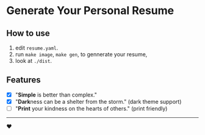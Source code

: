 # Generate Your Personal Resume

## How to use

1. edit `resume.yaml`.
2. run `make image`, `make gen`, to gennerate your resume, 
3. look at `./dist`.


## Features

- [x] "**Simple** is better than complex."
- [x] "**Dark**ness can be a shelter from the storm." (dark theme support)
- [ ] "**Print** your kindness on the hearts of others." (print friendly)

---

❤️
